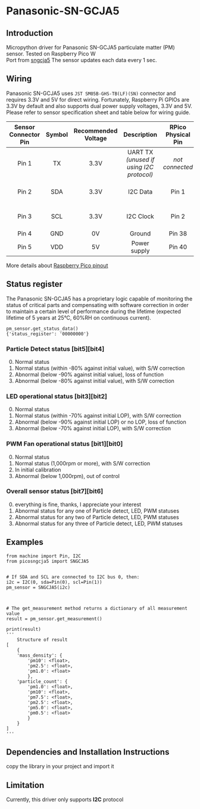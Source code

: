 # Panasonic-SN-GCJA5

## **Introduction**

Micropython driver for Panasonic SN-GCJA5 particulate matter (PM) sensor. Tested on Raspberry Pico W<br>
Port from [sngcja5](https://github.com/dvsu/PanasonicSNGCJA5)
The sensor updates each data every 1 sec.

## **Wiring**

Panasonic SN-GCJA5 uses `JST SM05B-GHS-TB(LF)(SN)` connector and requires 3.3V and 5V for direct wiring. 
Fortunately, Raspberry Pi GPIOs are 3.3V by default and also supports dual power supply voltages, 3.3V and 5V. 
Please refer to sensor specification sheet and table below for wiring guide.  

| Sensor Connector Pin | Symbol | Recommended Voltage | Description | RPico Physical Pin | RPi I/O |
| :---: | :---: | :---: | :---: | :---: | :---: |
| Pin 1 | TX | 3.3V | UART TX *(unused if using I2C protocol)* | *not connected* | |
| Pin 2 | SDA | 3.3V | I2C Data | Pin 1 | GP0 (I2C0 SDA) |
| Pin 3 | SCL | 3.3V | I2C Clock | Pin 2 | GP1 (I2C0 SCL) |
| Pin 4 | GND | 0V | Ground | Pin 38 | Ground |
| Pin 5 | VDD | 5V | Power supply | Pin 40 | 5v Power |

More details about [Raspberry Pico pinout](https://www.raspberrypi.com/documentation/microcontrollers/raspberry-pi-pico.html)
  
## **Status register**

The Panasonic SN-GCJA5 has a proprietary logic capable of monitoring the status of critical parts and compensating with software correction in order to maintain a certain level of performance during the lifetime (expected lifetime of 5 years at 25°C, 60%RH on continuous current). 

```micropython
pm_sensor.get_status_data()
{'status_register': '00000000'} 
```

### Particle Detect status [bit5][bit4]
0. Normal status
1. Normal status (within -80% against initial value), with S/W correction
2. Abnormal (below -90% against initial value), loss of function
3. Abnormal (below -80% against initial value), with S/W correction

### LED operational status [bit3][bit2]
0. Normal status
1. Normal status (within -70% against initial LOP), with S/W correction
2. Abnormal (below -90% against initial LOP) or no LOP, loss of function
3. Abnormal (below -70% against initial LOP), with S/W correction

### PWM Fan operational status [bit1][bit0]
0. Normal status
1. Normal status (1,000rpm or more), with S/W correction
2. In initial calibration
3. Abnormal (below 1,000rpm), out of control

### Overall sensor status [bit7][bit6]
0. everything is fine, thanks, I appreciate your interest
1. Abnormal status for any one of Particle detect, LED, PWM statuses
2. Abnormal status for any two of Particle detect, LED, PWM statuses
3. Abnormal status for any three of Particle detect, LED, PWM statuses

## **Examples**

```micropython
from machine import Pin, I2C
from picosngcja5 import SNGCJA5


# If SDA and SCL are connected to I2C bus 0, then:
i2c = I2C(0, sda=Pin(0), scl=Pin(1))
pm_sensor = SNGCJA5(i2c)



# The get_measurement method returns a dictionary of all measurement value 
result = pm_sensor.get_measurement()

print(result)
'''
    Structure of result
[
    {
    'mass_density': {
        'pm10': <float>,
        'pm2.5': <float>,
        'pm1.0': <float>
        }, 
    'particle_count': {
        'pm1.0': <float>, 
        'pm10': <float>, 
        'pm7.5': <float>, 
        'pm2.5': <float>, 
        'pm5.0': <float>, 
        'pm0.5': <float>
        }
    }
]
'''

```

## **Dependencies and Installation Instructions**

copy the library in your project and import it

## **Limitation**

Currently, this driver only supports **I2C** protocol
